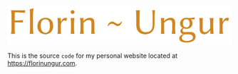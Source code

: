 ![logo](img/logo/logo.svg)

This is the source `code` for my personal website located at https://florinungur.com.
